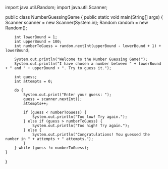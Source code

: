 import java.util.Random;
import java.util.Scanner;

public class NumberGuessingGame {
    public static void main(String[] args) {
        Scanner scanner = new Scanner(System.in);
        Random random = new Random();

        int lowerBound = 1;
        int upperBound = 100;
        int numberToGuess = random.nextInt(upperBound - lowerBound + 1) + lowerBound;

        System.out.println("Welcome to the Number Guessing Game!");
        System.out.println("I have chosen a number between " + lowerBound + " and " + upperBound + ". Try to guess it.");

        int guess;
        int attempts = 0;

        do {
            System.out.print("Enter your guess: ");
            guess = scanner.nextInt();
            attempts++;

            if (guess < numberToGuess) {
                System.out.println("Too low! Try again.");
            } else if (guess > numberToGuess) {
                System.out.println("Too high! Try again.");
            } else {
                System.out.println("Congratulations! You guessed the number in " + attempts + " attempts.");
            }
        } while (guess != numberToGuess);
    }
}
